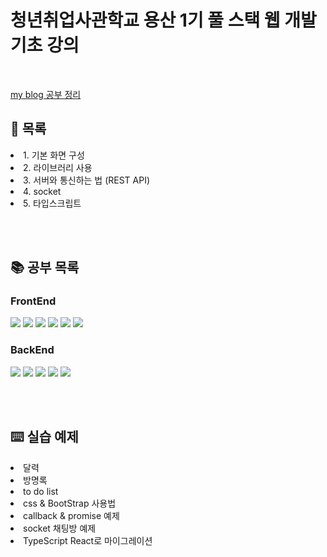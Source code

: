 # 청년취업사관학교 용산 1기 풀 스택 웹 개발 기초 강의
<br/>
<p><a href="https://codingnewbie.tistory.com/"> my blog 공부 정리 </a></p>

## 📃 목록 
<li>1. 기본 화면 구성 </li>
<li>2. 라이브러리 사용 </li>
<li>3. 서버와 통신하는 법 (REST API)</li>
<li>4. socket </li>
<li>5. 타입스크립트</li>



<br/><br/>
## 📚 공부 목록
### FrontEnd
<span>
<img src="https://img.shields.io/badge/html5-E34F26?style=for-the-badge&logo=html5&logoColor=white" />
<img src="https://img.shields.io/badge/JavaScript-F7DF1E?style=for-the-badge&logo=JavaScript&logoColor=white"/>
<img src="https://img.shields.io/badge/jQuery-0769AD?style=for-the-badge&logo=jQuery&logoColor=white" />
<img src="https://img.shields.io/badge/css-1572B6?style=for-the-badge&logo=css3&logoColor=white" />
<img src="https://img.shields.io/badge/Bootstrap-7952B3?style=for-the-badge&logo=Bootstrap&logoColor=white" />
<img src="https://img.shields.io/badge/TypeScript-3178C6?style=for-the-badge&logo=TypeScript&logoColor=white" />
</span>   



### BackEnd
<span>
<img src="https://img.shields.io/badge/Node.js-339933?style=for-the-badge&logo=Node.js&logoColor=white" />
<img src="https://img.shields.io/badge/Express-000000?style=for-the-badge&logo=Express&logoColor=white" />
<img src="https://img.shields.io/badge/Sequelize-52B0E7?style=for-the-badge&logo=Sequelize&logoColor=white" />
<img src="https://img.shields.io/badge/MySQL-4479A1?style=for-the-badge&logo=MySQL&logoColor=white" />
<img src="https://img.shields.io/badge/Socket.io-000000?style=for-the-badge&logo=Socket.io&logoColor=white" />
</span>   


<br/><br/>
## ⌨️  실습 예제
<li>달력</li>
<li>방명록</li>
<li>to do list</li>
<li>css & BootStrap 사용법</li>
<li>callback & promise 예제</li>
<li>socket 채팅방 예제</li>
<li>TypeScript React로 마이그레이션</li>   
